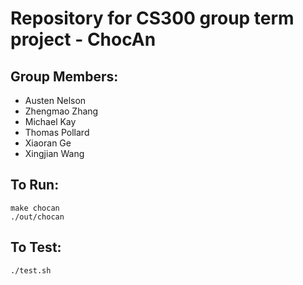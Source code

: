 # Repository for CS300 group term project - ChocAn

## Group Members:
- Austen Nelson
- Zhengmao Zhang
- Michael Kay
- Thomas Pollard
- Xiaoran Ge
- Xingjian Wang

## To Run:
```
make chocan
./out/chocan
```

## To Test:
```
./test.sh
```


